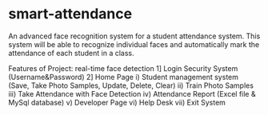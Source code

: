 # smart-attendance

An advanced face recognition system for a student attendance system. This system will be able to recognize individual faces and automatically mark the attendance of each student in a class.

Features of Project:
real-time face detection
1] Login Security System
(Username&Password)
2] Home Page
i) Student management system (Save, Take Photo Samples, Update, Delete, Clear) 
ii) Train Photo Samples 
iii) Take Attendance with Face Detection 
iv) Attendance Report (Excel file & MySql database) 
v) Developer Page
vi) Help Desk
vii) Exit System
